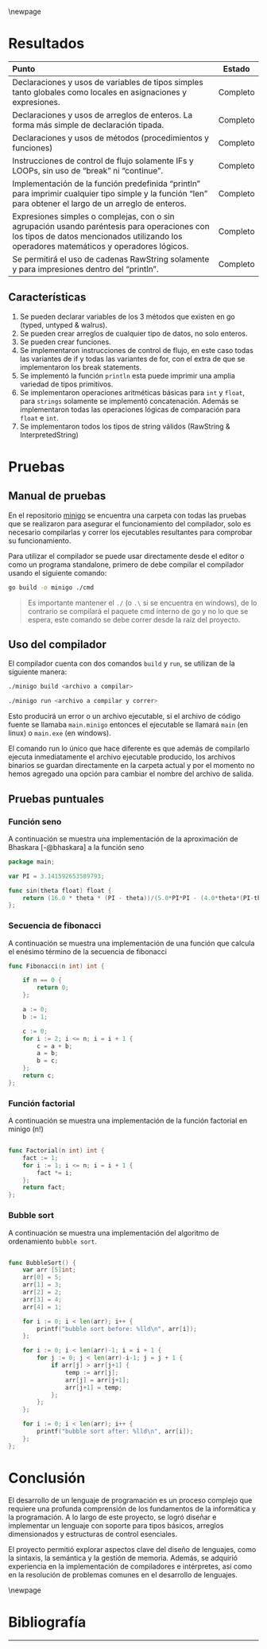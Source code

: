 \newpage

# Resultados

|Punto|Estado|
|:--|:-:|
|Declaraciones y usos de variables de tipos simples tanto globales como locales en asignaciones y expresiones.|Completo|
|Declaraciones y usos de arreglos de enteros. La forma más simple de declaración tipada.|Completo|
|Declaraciones y usos de métodos (procedimientos y funciones)|Completo|
|Instrucciones de control de flujo solamente IFs y LOOPs, sin uso de “break” ni “continue”.|Completo|
|Implementación de la función predefinida “println” para imprimir cualquier tipo simple y la función “len” para obtener el largo de un arreglo de enteros.|Completo| 
|Expresiones simples o complejas, con o sin agrupación usando paréntesis para operaciones con los tipos de datos mencionados utilizando los operadores matemáticos y operadores lógicos.|Completo|
|Se permitirá el uso de cadenas RawString solamente y para impresiones dentro del “println”.|Completo|

## Características

1. Se pueden declarar variables de los 3 métodos que existen en go (typed, untyped &
   walrus).
1. Se pueden crear arreglos de cualquier tipo de datos, no solo enteros.
1. Se pueden crear funciones.
1. Se implementaron instrucciones de control de flujo, en este caso todas las
   variantes de if y todas las variantes de for, con el extra de que se implementaron
   los break statements.
1. Se implementó la función `println` esta puede imprimir una amplia variedad de
   tipos primitivos.
1. Se implementaron operaciones aritméticas básicas para `int` y `float`, para
   `strings` solamente se implementó concatenación. Además se implementaron todas las
   operaciones lógicas de comparación para `float` e `int`.
1. Se implementaron todos los tipos de string válidos (RawString & InterpretedString)

# Pruebas

## Manual de pruebas

En el repositorio [minigo](https://github.com/zSnails/minigo) se encuentra una
carpeta con todas las pruebas que se realizaron para asegurar el funcionamiento del
compilador, solo es necesario compilarlas y correr los ejecutables resultantes para
comprobar su funcionamiento.

Para utilizar el compilador se puede usar directamente desde el editor o como un
programa standalone, primero de debe compilar el compilador usando el siguiente
comando:

```sh
go build -o minigo ./cmd
```

> Es importante mantener el `./` (o `.\` si se encuentra en windows), de lo contrario
> se compilará el paquete cmd interno de go y no lo que se espera, este comando se
> debe correr desde la raíz del proyecto.

## Uso del compilador

El compilador cuenta con dos comandos `build` y `run`, se utilizan de la siguiente
manera:

```sh
./minigo build <archivo a compilar>
```

```sh
./minigo run <archivo a compilar y correr>
```

Esto producirá un error o un archivo ejecutable, si el archivo de código fuente se
llamaba `main.minigo` entonces el ejecutable se llamará `main` (en linux) o
`main.exe` (en windows).

El comando run lo único que hace diferente es que además de compilarlo ejecuta
inmediatamente el archivo ejecutable producido, los archivos binarios se guardan
directamente en la carpeta actual y por el momento no hemos agregado una opción para
cambiar el nombre del archivo de salida.

## Pruebas puntuales

### Función seno

A continuación se muestra una implementación de la aproximación de Bhaskara
[-@bhaskara] a la función seno

```{.go .numberLines}
package main;

var PI = 3.141592653589793;

func sin(theta float) float {
    return (16.0 * theta * (PI - theta))/(5.0*PI*PI - (4.0*theta*(PI-theta)));
};
```

### Secuencia de fibonacci

A continuación se muestra una implementación de una función que calcula el enésimo
término de la secuencia de fibonacci

```{.go .numberLines}
func Fibonacci(n int) int {

    if n == 0 {
        return 0;
    };

    a := 0;
    b := 1;

    c := 0;
    for i := 2; i <= n; i = i + 1 {
        c = a + b;
        a = b;
        b = c;
    };
    return c;
};
```

### Función factorial

A continuación se muestra una implementación de la función factorial en minigo (n!)

```{.go .numberLines}

func Factorial(n int) int {
    fact := 1;
    for i := 1; i <= n; i = i + 1 {
        fact *= i;
    };
    return fact;
};
```


### Bubble sort

A continuación se muestra una implementación del algoritmo de ordenamiento `bubble
sort`.

```{.go .numberLines}

func BubbleSort() {
    var arr [5]int;
    arr[0] = 5;
    arr[1] = 3;
    arr[2] = 2;
    arr[3] = 4;
    arr[4] = 1;

    for i := 0; i < len(arr); i++ {
        printf("bubble sort before: %lld\n", arr[i]);
    };

    for i := 0; i < len(arr)-1; i = i + 1 {
        for j := 0; j < len(arr)-i-1; j = j + 1 {
            if arr[j] > arr[j+1] {
                temp := arr[j];
                arr[j] = arr[j+1];
                arr[j+1] = temp;
            };
        };
    };

    for i := 0; i < len(arr); i++ {
        printf("bubble sort after: %lld\n", arr[i]);
    };
};
```

# Conclusión

El desarrollo de un lenguaje de programación es un proceso complejo que requiere una
profunda comprensión de los fundamentos de la informática y la programación. A lo
largo de este proyecto, se logró diseñar e implementar un lenguaje con soporte para
tipos básicos, arreglos dimensionados y estructuras de control esenciales.

El proyecto permitió explorar aspectos clave del diseño de lenguajes, como la
sintaxis, la semántica y la gestión de memoria. Además, se adquirió experiencia en la
implementación de compiladores e intérpretes, así como en la resolución de problemas
comunes en el desarrollo de lenguajes.


\newpage

# Bibliografía

---
